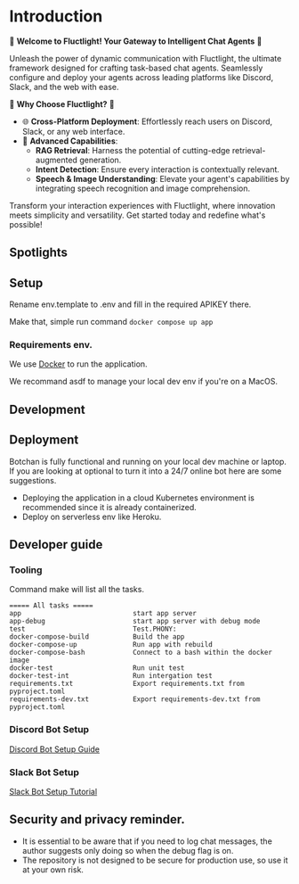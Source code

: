 # Introduction
🎉 **Welcome to Fluctlight! Your Gateway to Intelligent Chat Agents** 🎉

Unleash the power of dynamic communication with Fluctlight, the ultimate framework designed for crafting task-based chat agents. Seamlessly configure and deploy your agents across leading platforms like Discord, Slack, and the web with ease.

🚀 **Why Choose Fluctlight?** 🚀

- 🌐 **Cross-Platform Deployment**: Effortlessly reach users on Discord, Slack, or any web interface.
- 🧠 **Advanced Capabilities**:
  - **RAG Retrieval**: Harness the potential of cutting-edge retrieval-augmented generation.
  - **Intent Detection**: Ensure every interaction is contextually relevant.
  - **Speech & Image Understanding**: Elevate your agent's capabilities by integrating speech recognition and image comprehension.

Transform your interaction experiences with Fluctlight, where innovation meets simplicity and versatility. Get started today and redefine what's possible!

## Spotlights



## Setup

Rename env.template to .env and fill in the required APIKEY there.

Make that, simple run command `docker compose up app`

### Requirements env.
We use [Docker](https://www.docker.com) to run the application.

We recommand asdf to manage your local dev env if you're on a MacOS.

## Development



## Deployment

Botchan is fully functional and running on your local dev machine or laptop.
If you are looking at optional to turn it into a 24/7 online bot here are some suggestions.

  - Deploying the application in a cloud Kubernetes environment is recommended since it is already containerized.
  - Deploy on serverless env like Heroku.



## Developer guide

### Tooling

Command make will list all the tasks.

```
===== All tasks =====
app                            start app server
app-debug                      start app server with debug mode
test                           Test.PHONY:
docker-compose-build           Build the app
docker-compose-up              Run app with rebuild
docker-compose-bash            Connect to a bash within the docker image
docker-test                    Run unit test
docker-test-int                Run intergation test
requirements.txt               Export requirements.txt from pyproject.toml
requirements-dev.txt           Export requirements-dev.txt from pyproject.toml
```

### Discord Bot Setup

[Discord Bot Setup Guide](https://discordpy.readthedocs.io/en/stable/discord.html)

### Slack Bot Setup

[Slack Bot Setup Tutorial](https://api.slack.com/tutorials/tracks/create-bot-to-welcome-users)

## Security and privacy reminder.
- It is essential to be aware that if you need to log chat messages, the author suggests only doing so when the debug flag is on. 
- The repository is not designed to be secure for production use, so use it at your own risk.

